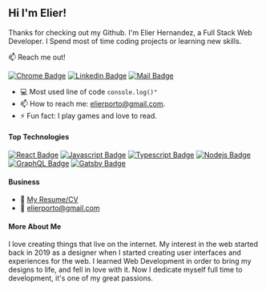 ## Hi I'm Elier!

Thanks for checking out my Github. I'm Elier Hernandez, a Full Stack Web Developer. I Spend most of time coding projects or learning new skills.

:mailbox: Reach me out!

[![Chrome Badge](https://img.shields.io/badge/-elierhernandez.com-16a188?style=flat&labelColor=16a188&logo=googlechrome&logoColor=white)](https://elierhernandez.netlify.app/) 
[![Linkedin Badge](https://img.shields.io/badge/-Elier_Hernandez-0e76a8?style=flat&labelColor=0e76a8&logo=linkedin&logoColor=white)](https://www.linkedin.com/in/elier-hernandez-a16906161/) 
[![Mail Badge](https://img.shields.io/badge/-elierporto@gmail.com-c0392b?style=flat&labelColor=c0392b&logo=gmail&logoColor=white)](mailto:elierporto@gmail.com)

- :computer: Most used line of code `console.log()"`
- 📫 How to reach me: elierporto@gmail.com.
- ⚡ Fun fact: I play games and love to read.

#### Top Technologies

[![React Badge](https://img.shields.io/badge/-React-61DBFB?style=for-the-badge&labelColor=black&logo=react&logoColor=61DBFB)](#) 
[![Javascript Badge](https://img.shields.io/badge/-Javascript-F0DB4F?style=for-the-badge&labelColor=black&logo=javascript&logoColor=F0DB4F)](#) 
[![Typescript Badge](https://img.shields.io/badge/-Typescript-007acc?style=for-the-badge&labelColor=black&logo=typescript&logoColor=007acc)](#) 
[![Nodejs Badge](https://img.shields.io/badge/-Nodejs-3C873A?style=for-the-badge&labelColor=black&logo=node.js&logoColor=3C873A)](#) 
[![GraphQL Badge](https://img.shields.io/badge/-GraphQl-e535ab?style=for-the-badge&labelColor=black&logo=node.js&logoColor=e535ab)](#)
[![Gatsby Badge](https://img.shields.io/badge/-Gatsby-ea9633?style=for-the-badge&labelColor=black&logo=gatsby&logoColor=ea9633)](#)

#### Business
- :paperclip: [My Resume/CV](https://github.com/ElierHP)
- :email: elierporto@gmail.com

#### More About Me

I love creating things that live on the internet. My interest in the web started back in 2019 as a designer when I started creating user interfaces and experiences for the web. I learned Web Development in order to bring my designs to life, and fell in love with it. Now I dedicate myself full time to development, it's one of my great passions.
